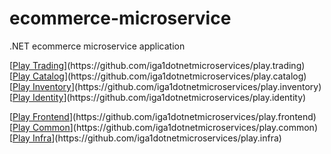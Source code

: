# ecommerce-microservice
.NET ecommerce microservice application

[[Play Trading]([https://pages.github.com](https://github.com/iga1dotnetmicroservices/play.trading)/)](https://github.com/iga1dotnetmicroservices/play.trading)
[[Play Catalog]([https://pages.github.com](https://github.com/iga1dotnetmicroservices/play.catalog)/)](https://github.com/iga1dotnetmicroservices/play.catalog)
[[Play Inventory]([https://pages.github.com](https://github.com/iga1dotnetmicroservices/play.inventory)/)](https://github.com/iga1dotnetmicroservices/play.inventory)
[[Play Identity]([https://pages.github.com](https://github.com/iga1dotnetmicroservices/play.identity)/)](https://github.com/iga1dotnetmicroservices/play.identity)

[[Play Frontend]([https://pages.github.com](https://github.com/iga1dotnetmicroservices/play.frontend)/)](https://github.com/iga1dotnetmicroservices/play.frontend)
[[Play Common]([https://pages.github.com](https://github.com/iga1dotnetmicroservices/play.common)/)](https://github.com/iga1dotnetmicroservices/play.common)
[[Play Infra]([https://pages.github.com](https://github.com/iga1dotnetmicroservices/play.infra)/)](https://github.com/iga1dotnetmicroservices/play.infra)





